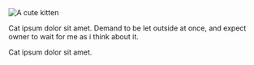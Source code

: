 <div data-background="/img/adrian-infernus-GLf7bAwCdYg-unsplash.jpg"></div>
<div class="grid-x grid-padding-x">
  <div class="cell medium-6">
    <img class="contain" src="//placekitten.com/600/600" alt="A cute kitten" />
  </div>
  <div class="cell medium-6 align-self-middle text-left">
    <div class="show-for-near">
      <p>Cat ipsum dolor sit amet. Demand to be let outside at once, and expect owner to wait for me as i think about it.</p>
      </div>
    <div class="show-for-far">
      <p>Cat ipsum dolor sit amet.</p>
    </div>
  </div>
</div>
